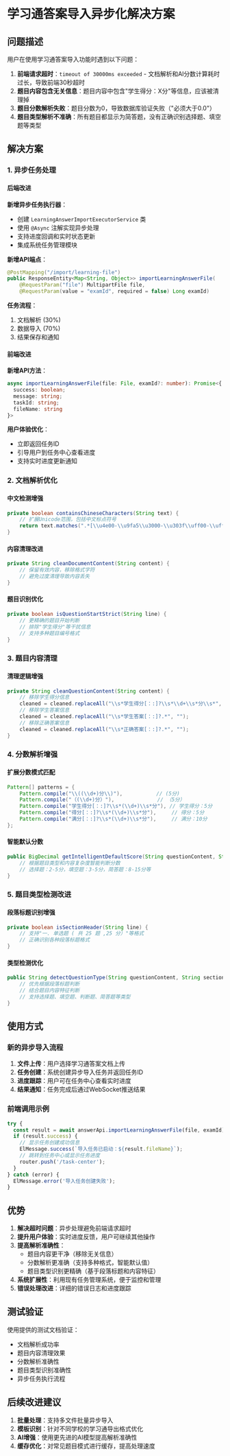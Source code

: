 # 学习通答案导入异步化解决方案

## 问题描述

用户在使用学习通答案导入功能时遇到以下问题：

1. **前端请求超时**：`timeout of 30000ms exceeded` - 文档解析和AI分数计算耗时过长，导致前端30秒超时
2. **题目内容包含无关信息**：题目内容中包含"学生得分：X分"等信息，应该被清理掉
3. **题目分数解析失败**：题目分数为0，导致数据库验证失败（"必须大于0.0"）
4. **题目类型解析不准确**：所有题目都显示为简答题，没有正确识别选择题、填空题等类型

## 解决方案

### 1. 异步任务处理

#### 后端改进

**新增异步任务执行器**：
- 创建 `LearningAnswerImportExecutorService` 类
- 使用 `@Async` 注解实现异步处理
- 支持进度回调和实时状态更新
- 集成系统任务管理模块

**新增API端点**：
```java
@PostMapping("/import/learning-file")
public ResponseEntity<Map<String, Object>> importLearningAnswerFile(
    @RequestParam("file") MultipartFile file,
    @RequestParam(value = "examId", required = false) Long examId)
```

**任务流程**：
1. 文档解析 (30%)
2. 数据导入 (70%)
3. 结果保存和通知

#### 前端改进

**新增API方法**：
```typescript
async importLearningAnswerFile(file: File, examId?: number): Promise<{
  success: boolean; 
  message: string; 
  taskId: string; 
  fileName: string 
}>
```

**用户体验优化**：
- 立即返回任务ID
- 引导用户到任务中心查看进度
- 支持实时进度更新通知

### 2. 文档解析优化

#### 中文检测增强
```java
private boolean containsChineseCharacters(String text) {
    // 扩展Unicode范围，包括中文标点符号
    return text.matches(".*[\\u4e00-\\u9fa5\\u3000-\\u303f\\uff00-\\uffef].*");
}
```

#### 内容清理改进
```java
private String cleanDocumentContent(String content) {
    // 保留有效内容，移除格式字符
    // 避免过度清理导致内容丢失
}
```

#### 题目识别优化
```java
private boolean isQuestionStartStrict(String line) {
    // 更精确的题目开始判断
    // 排除"学生得分"等干扰信息
    // 支持多种题目编号格式
}
```

### 3. 题目内容清理

#### 清理逻辑增强
```java
private String cleanQuestionContent(String content) {
    // 移除学生得分信息
    cleaned = cleaned.replaceAll("\\s*学生得分[：:]?\\s*\\d+\\s*分\\s*", " ");
    // 移除学生答案信息
    cleaned = cleaned.replaceAll("\\s*学生答案[：:]?.*", "");
    // 移除正确答案信息
    cleaned = cleaned.replaceAll("\\s*正确答案[：:]?.*", "");
}
```

### 4. 分数解析增强

#### 扩展分数模式匹配
```java
Pattern[] patterns = {
    Pattern.compile("\\((\\d+)分\\)"),           // (5分)
    Pattern.compile("（(\\d+)分）"),              // （5分）
    Pattern.compile("学生得分[：:]?\\s*(\\d+)\\s*分"), // 学生得分：5分
    Pattern.compile("得分[：:]?\\s*(\\d+)\\s*分"),     // 得分：5分
    Pattern.compile("满分[：:]?\\s*(\\d+)\\s*分"),     // 满分：10分
};
```

#### 智能默认分数
```java
public BigDecimal getIntelligentDefaultScore(String questionContent, String sectionHeader) {
    // 根据题目类型和内容复杂度智能判断分数
    // 选择题：2-5分，填空题：3-5分，简答题：8-15分等
}
```

### 5. 题目类型检测改进

#### 段落标题识别增强
```java
private boolean isSectionHeader(String line) {
    // 支持"一. 单选题 ( 共 25 题 ,25 分）"等格式
    // 正确识别各种段落标题格式
}
```

#### 类型检测优化
```java
public String detectQuestionType(String questionContent, String sectionHeader) {
    // 优先根据段落标题判断
    // 结合题目内容特征判断
    // 支持选择题、填空题、判断题、简答题等类型
}
```

## 使用方式

### 新的异步导入流程

1. **文件上传**：用户选择学习通答案文档上传
2. **任务创建**：系统创建异步导入任务并返回任务ID
3. **进度跟踪**：用户可在任务中心查看实时进度
4. **结果通知**：任务完成后通过WebSocket推送结果

### 前端调用示例

```typescript
try {
  const result = await answerApi.importLearningAnswerFile(file, examId);
  if (result.success) {
    // 显示任务创建成功信息
    ElMessage.success(`导入任务已启动：${result.fileName}`);
    // 跳转到任务中心或显示任务进度
    router.push('/task-center');
  }
} catch (error) {
  ElMessage.error('导入任务创建失败');
}
```

## 优势

1. **解决超时问题**：异步处理避免前端请求超时
2. **提升用户体验**：实时进度反馈，用户可继续其他操作
3. **提高解析准确性**：
   - 题目内容更干净（移除无关信息）
   - 分数解析更准确（支持多种格式，智能默认值）
   - 题目类型识别更精确（基于段落标题和内容特征）
4. **系统扩展性**：利用现有任务管理系统，便于监控和管理
5. **错误处理改进**：详细的错误日志和进度跟踪

## 测试验证

使用提供的测试文档验证：
- 文档解析成功率
- 题目内容清理效果
- 分数解析准确性
- 题目类型识别准确性
- 异步任务执行流程

## 后续改进建议

1. **批量处理**：支持多文件批量异步导入
2. **模板识别**：针对不同学校的学习通导出格式优化
3. **AI增强**：使用更先进的AI模型提高解析准确性
4. **缓存优化**：对常见题目模式进行缓存，提高处理速度 